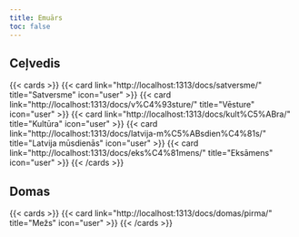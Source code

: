 ```yaml
---
title: Emuārs
toc: false
---
```


## Ceļvedis
{{< cards >}}
  {{< card link="http://localhost:1313/docs/satversme/" title="Satversme" icon="user" >}}
   {{< card link="http://localhost:1313/docs/v%C4%93sture/" title="Vēsture" icon="user" >}}
    {{< card link="http://localhost:1313/docs/kult%C5%ABra/" title="Kultūra" icon="user" >}}
    {{< card link="http://localhost:1313/docs/latvija-m%C5%ABsdien%C4%81s/" title="Latvija mūsdienās" icon="user" >}}
     {{< card link="http://localhost:1313/docs/eks%C4%81mens/" title="Eksāmens" icon="user" >}}
{{< /cards >}}
 
## Domas
{{< cards >}}
  {{< card link="http://localhost:1313/docs/domas/pirma/" title="Mežs" icon="user" >}}
{{< /cards >}}